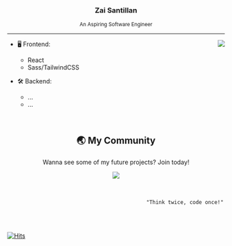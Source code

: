 <!-- ### Hi there 👋 -->

<!--
**plskz/plskz** is a ✨ _special_ ✨ repository because its `README.md` (this file) appears on your GitHub profile.

Here are some ideas to get you started:

- 🔭 I’m currently working on ...
- 🌱 I’m currently learning ...
- 👯 I’m looking to collaborate on ...
- 🤔 I’m looking for help with ...
- 💬 Ask me about ...
- 📫 How to reach me: ...
- 😄 Pronouns: ...
- ⚡ Fun fact: ...
 -->

<h3 align="center" fontsize: '20px'>Zai Santillan</h3>

<p align="center"><sub>An Aspiring Software Engineer</sub></p>

---

<a href="https://discord.com/users/90431685472038912" target="_blank">
  <img src="https://lanyard-profile-readme.vercel.app/api/90431685472038912?idleMessage=Just%20chillin'%20at%20the%20moment..." align="right" />
</a>

- 🖥️ Frontend:
  - React
  - Sass/TailwindCSS

- 🛠 Backend:
  - ...
  - ...

<br />

## <p align="center">🌏 My Community</p>

<p align="center">Wanna see some of my future projects? Join today!</p>

<div align="center">
 <a href="https://discord.gg/9gCW5CFEAj" target="_blank">
   <img src="https://discordapp.com/api/guilds/925599454130765874/widget.png?style=banner2" />
 </a>
</div>

<!-- <a href="https://discord.gg/9gCW5CFEAj">
  <img src="https://discordapp.com/api/guilds/925599454130765874/widget.png?style=banner4" align="center" />
</a> -->

<br />
<br />

```
                                             "Think twice, code once!"
```


<br />
<br />

[![Hits](https://hits.link/hits?url=https://github.com/plskz&bgLeft=444444&bgRight=575fff&label=visits)](https://hits.link)

